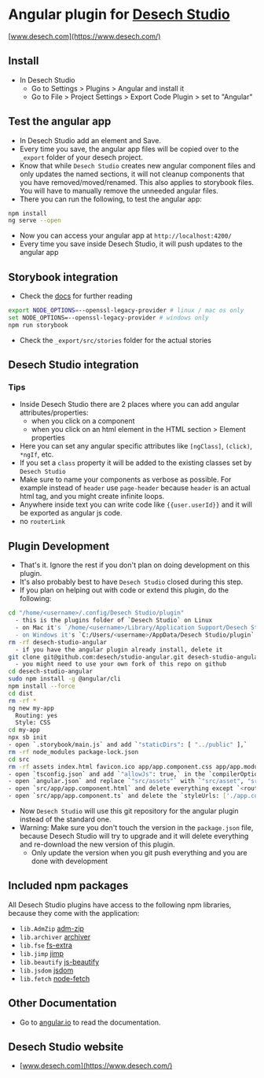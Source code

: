 # Angular plugin for [Desech Studio](https://www.desech.com/)

[www.desech.com](https://www.desech.com/)

## Install

- In Desech Studio
  - Go to Settings > Plugins > Angular and install it
  - Go to File > Project Settings > Export Code Plugin > set to "Angular"

## Test the angular app

- In Desech Studio add an element and Save.
- Every time you save, the angular app files will be copied over to the `_export` folder of your desech project.
- Know that while `Desech Studio` creates new angular component files and only updates the named sections, it will not cleanup components that you have removed/moved/renamed. This also applies to storybook files. You will have to manually remove the unneeded angular files.
- There you can run the following, to test the angular app:

```sh
npm install
ng serve --open
```

- Now you can access your angular app at `http://localhost:4200/`
- Every time you save inside Desech Studio, it will push updates to the angular app

## Storybook integration

- Check the [docs](https://storybook.js.org/docs/angular/writing-stories/introduction) for further reading

```sh
export NODE_OPTIONS=--openssl-legacy-provider # linux / mac os only
set NODE_OPTIONS=--openssl-legacy-provider # windows only
npm run storybook
```

- Check the `_export/src/stories` folder for the actual stories

## Desech Studio integration

### Tips

- Inside Desech Studio there are 2 places where you can add angular attributes/properties:
  - when you click on a component
  - when you click on an html element in the HTML section > Element properties
- Here you can set any angular specific attributes like `[ngClass]`, `(click)`, `*ngIf`, etc.
- If you set a `class` property it will be added to the existing classes set by `Desech Studio`
- Make sure to name your components as verbose as possible. For example instead of `header` use `page-header` because `header` is an actual html tag, and you might create infinite loops.
- Anywhere inside text you can write code like `{{user.userId}}` and it will be exported as angular js code.
- no `routerLink`

## Plugin Development

- That's it. Ignore the rest if you don't plan on doing development on this plugin.
- It's also probably best to have `Desech Studio` closed during this step.
- If you plan on helping out with code or extend this plugin, do the following:

```sh
cd "/home/<username>/.config/Desech Studio/plugin"
  - this is the plugins folder of `Desech Studio` on Linux
  - on Mac it's `/home/<username>/Library/Application Support/Desech Studio/plugin`
  - on Windows it's `C:/Users/<username>/AppData/Desech Studio/plugin`
rm -rf desech-studio-angular
  - if you have the angular plugin already install, delete it
git clone git@github.com:desech/studio-angular.git desech-studio-angular
  - you might need to use your own fork of this repo on github
cd desech-studio-angular
sudo npm install -g @angular/cli
npm install --force
cd dist
rm -rf *
ng new my-app
  Routing: yes
  Style: CSS
cd my-app
npx sb init
- open `.storybook/main.js` and add `"staticDirs": [ "../public" ],`
rm -rf node_modules package-lock.json
cd src
rm -rf assets index.html favicon.ico app/app.component.css app/app.module.ts app/app-routing.module.ts stories
- open `tsconfig.json` and add `"allowJs": true,` in the `compilerOptions` object
- open `angular.json` and replace `"src/assets"` with `"src/asset", "src/font"`
- open `src/app/app.component.html` and delete everything except `<router-outlet></router-outlet>`
- open `src/app/app.component.ts` and delete the `styleUrls: ['./app.component.css']` line
```

- Now `Desech Studio` will use this git repository for the angular plugin instead of the standard one.
- Warning: Make sure you don't touch the version in the `package.json` file, because Desech Studio will try to upgrade and it will delete everything and re-download the new version of this plugin.
  - Only update the version when you git push everything and you are done with development

## Included npm packages

All Desech Studio plugins have access to the following npm libraries, because they come with the application:
- `lib.AdmZip` [adm-zip](https://www.npmjs.com/package/adm-zip)
- `lib.archiver` [archiver](https://www.npmjs.com/package/archiver)
- `lib.fse` [fs-extra](https://www.npmjs.com/package/fs-extra)
- `lib.jimp` [jimp](https://www.npmjs.com/package/jimp)
- `lib.beautify` [js-beautify](https://www.npmjs.com/package/js-beautify)
- `lib.jsdom` [jsdom](https://www.npmjs.com/package/jsdom)
- `lib.fetch` [node-fetch](https://www.npmjs.com/package/node-fetch)

## Other Documentation

- Go to [angular.io](https://angular.io/guide/setup-local) to read the documentation.


## Desech Studio website

 - [www.desech.com](https://www.desech.com/)

